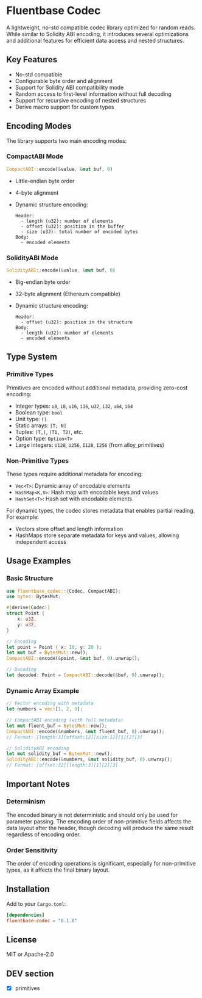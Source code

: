 # Fluentbase Codec

A lightweight, no-std compatible codec library optimized for random reads. While similar to Solidity ABI encoding, it
introduces several optimizations and additional features for efficient data access and nested structures.

## Key Features

- No-std compatible
- Configurable byte order and alignment
- Support for Solidity ABI compatibility mode
- Random access to first-level information without full decoding
- Support for recursive encoding of nested structures
- Derive macro support for custom types

## Encoding Modes

The library supports two main encoding modes:

### CompactABI Mode

```rust
CompactABI::encode(&value, &mut buf, 0)
```

- Little-endian byte order
- 4-byte alignment
- Dynamic structure encoding:

  ```
  Header:
    - length (u32): number of elements
    - offset (u32): position in the buffer
    - size (u32): total number of encoded bytes
  Body:
    - encoded elements
  ```

### SolidityABI Mode

```rust
SolidityABI::encode(&value, &mut buf, 0)
```

- Big-endian byte order
- 32-byte alignment (Ethereum compatible)
- Dynamic structure encoding:

  ```
  Header:
    - offset (u32): position in the structure
  Body:
    - length (u32): number of elements
    - encoded elements
  ```

## Type System

### Primitive Types

Primitives are encoded without additional metadata, providing zero-cost encoding:

- Integer types: `u8`, `i8`, `u16`, `i16`, `u32`, `i32`, `u64`, `i64`
- Boolean type: `bool`
- Unit type: `()`
- Static arrays: `[T; N]`
- Tuples: `(T,)`, `(T1, T2)`, etc.
- Option type: `Option<T>`
- Large integers: `U128`, `U256`, `I128`, `I256` (from alloy_primitives)

### Non-Primitive Types

These types require additional metadata for encoding:

- `Vec<T>`: Dynamic array of encodable elements
- `HashMap<K,V>`: Hash map with encodable keys and values
- `HashSet<T>`: Hash set with encodable elements

For dynamic types, the codec stores metadata that enables partial reading. For example:

- Vectors store offset and length information
- HashMaps store separate metadata for keys and values, allowing independent access

## Usage Examples

### Basic Structure

```rust
use fluentbase_codec::{Codec, CompactABI};
use bytes::BytesMut;

#[derive(Codec)]
struct Point {
    x: u32,
    y: u32,
}

// Encoding
let point = Point { x: 10, y: 20 };
let mut buf = BytesMut::new();
CompactABI::encode(&point, &mut buf, 0).unwrap();

// Decoding
let decoded: Point = CompactABI::decode(&buf, 0).unwrap();
```

### Dynamic Array Example

```rust
// Vector encoding with metadata
let numbers = vec![1, 2, 3];

// CompactABI encoding (with full metadata)
let mut fluent_buf = BytesMut::new();
CompactABI::encode(&numbers, &mut fluent_buf, 0).unwrap();
// Format: [length:3][offset:12][size:12][1][2][3]

// SolidityABI encoding
let mut solidity_buf = BytesMut::new();
SolidityABI::encode(&numbers, &mut solidity_buf, 0).unwrap();
// Format: [offset:32][length:3][1][2][3]
```

## Important Notes

### Determinism

The encoded binary is not deterministic and should only be used for parameter passing. The encoding order of
non-primitive fields affects the data layout after the header, though decoding will produce the same result regardless
of encoding order.

### Order Sensitivity

The order of encoding operations is significant, especially for non-primitive types, as it affects the final binary
layout.

## Installation

Add to your `Cargo.toml`:

```toml
[dependencies]
fluentbase-codec = "0.1.0"
```

## License

MIT or Apache-2.0

## DEV section

- [x] primitives
